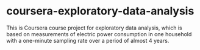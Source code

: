 # coursera-exploratory-data-analysis
This is Coursera course project for exploratory data analysis, which is based on measurements of electric power consumption in one household with a one-minute sampling rate over a period of almost 4 years.
